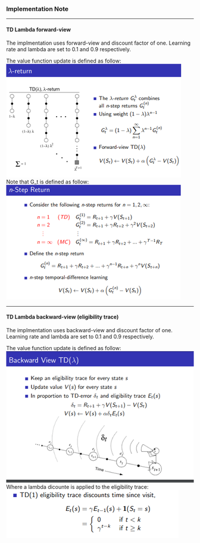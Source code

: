 ### Implementation Note
***
#### TD Lambda forward-view
The implmentation uses forward-view and discount factor of one. Learning rate and lambda are set to 0.1 and 0.9 respectively.

The value function update is defined as follow:  
![nstep-return](pictures/lambda_return.png)  
Note that G_t is defined as follow:  
![G_t](pictures/G_t.png)  
***
#### TD Lambda backward-view (eligibility trace)
The implmentation uses backward-view and discount factor of one. Learning rate and lambda are set to 0.1 and 0.9 respectively.

The value function update is defined as follow:  
![nstep-return](pictures/lambda_return_bk.png)  
Where a lambda dicounte is applied to the eligibility trace:  
![lambda-discount](pictures/lambda_discount.png)  